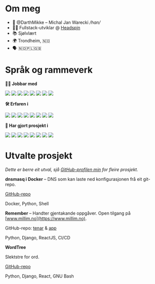 # Om meg
- 👋 @DarthMikke – Michal Jan Warecki */han/*
- 👨‍🏭 Fullstack-utviklar @ [Headspin](https://www.headspin.no)
- 📚 Sjølvlært
- 🌍 Trondheim, 🇳🇴
- 🗣️ 🇳🇴🇵🇱🇬🇧

# Språk og rammeverk

<!--- ●○ --->
<!---
Takk Tassia Accoli
https://javascript.plainenglish.io/how-to-make-custom-language-badges-for-your-profile-using-shields-io-d2aeaf016b6b
--->


**👷🏼 Jobbar med**

<img src="https://img.shields.io/badge/PHP-●●●-777BB4?logo=php"></img>
<img src="https://img.shields.io/badge/Wordpress-●●●-1E8CBE?logo=php"></img>
<img src="https://img.shields.io/badge/React-●●●-61DAFB?logo=react"></img>
<img src="https://img.shields.io/badge/Git-●●●-F05032?logo=git"></img>
<img src="https://img.shields.io/badge/Apache-●●●-D22128?logo=apache"></img>
<img src="https://img.shields.io/badge/MySQL-●●●-4479A1?logo=mysql"></img>
<img src="https://img.shields.io/badge/Linux-●●●-FCC624?logo=linux"></img>
<img src="https://img.shields.io/badge/Typescript-●●●-F7DF1E?logo=typescript"></img>

<!---Python, Django, React, Javascript, GitHub, Linux, Bootstrap, PHP, Apache--->

**🛠️ Erfaren i**

<img src="https://img.shields.io/badge/Bootstrap-●●○-7952B3?logo=bootstrap"></img>
<img src="https://img.shields.io/badge/Python-●●○-3776AB?logo=python"></img>
<img src="https://img.shields.io/badge/Django-●●○-092E20?logo=django"></img>
<img src="https://img.shields.io/badge/Docker●●○-F05138?logo=docker"></img>
<img src="https://img.shields.io/badge/Bash-●●○-4EAA25?logo=gnu-bash"></img>
<img src="https://img.shields.io/badge/CI%2FCD-●●○-2088FF?logo=github-actions"></img>
<img src="https://img.shields.io/badge/jQuery-●●○-0769AD?logo=jquery"></img>
<img src="https://img.shields.io/badge/SQLite-●●○-003B57?logo=SQLite"></img>

<!---Docker, Swift, SwiftUI, XCode, jQuery, Git, LaTeX, Pandas, SQLite--->

**🤯 Har gjort prosjekt i**

<img src="https://img.shields.io/badge/Elixir-●○○-A22846?logo=elixir"></img>
<img src="https://img.shields.io/badge/Swift-●○○-F05138?logo=swift"></img>
<img src="https://img.shields.io/badge/SwiftUI-●○○-F05138?logo=swift"></img>
<img src="https://img.shields.io/badge/XCode-●○○-147EFB?logo=xcode"></img>
<img src="https://img.shields.io/badge/LaTeX-●○○-008080?logo=latex"></img>
<img src="https://img.shields.io/badge/Pandas-●○○-150458?logo=pandas"></img>
<img src="https://img.shields.io/badge/Raspberry%20Pi-●○○-A22846?logo=raspberry-pi"></img>
<img src="https://img.shields.io/badge/Java-●○○-007396?logo=java"></img>
<!--
Har vore borti:
<img src="https://img.shields.io/badge/C-●○○-A8B9CC?logo=c"></img>
<img src="https://img.shields.io/badge/C++-●○○-00599C?logo=cplusplus"></img>
<img src="https://img.shields.io/badge/PostgreSQL-●○○-4169E1?logo=postgresql"></img>
-->
<!---Elixir, Raspberry Pi, Java, C, C++, MySQL, PostgreSQL--->

# Utvalte prosjekt

*Dette er berre eit utval, sjå [GitHub-profilen min](https://github.com/DarthMikke?tab=repositories) for fleire prosjekt.*

**dnsmasq i Docker** – DNS som kan laste ned konfigurasjonen frå eit git-repo.

[GitHub-repo](https://github.com/DarthMikke/docker-versioned-dnsmasq)

Docker, Python, Shell

**Remember** – Handter gjentakande oppgåver. Open tilgang på [www.millim.no](https://www.millim.no).

GitHub-repo: [tenar](https://www.github.com/DarthMikke/remember_server) & [app](https://www.github.com/DarthMikke/remember_react)

Python, Django, ReactJS, CI/CD

**WordTree**

Slektstre for ord.

[GitHub-repo](https://www.github.com/DarthMikke/wordtree)

Python, Django, React, GNU Bash

<!--- 
- 👀 I’m interested in ...
- 🌱 I’m currently learning ...
- 💞️ I’m looking to collaborate on ...
- 📫 How to reach me ... --->

<!---
DarthMikke/DarthMikke is a ✨ special ✨ repository because its `README.md` (this file) appears on your GitHub profile.
You can click the Preview link to take a look at your changes.
--->
